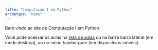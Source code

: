 ```yaml
---
title: "Computação 1 em Python"
archetype: "home"
---
```


Bem vindo ao site de Computação I em Python

Você pode acessar as aulas na [lista de aulas](./aulas/index.html) ou na barra barra lateral (em modo desktop), ou no menu hambúrguer (em dispositivos móveis).

